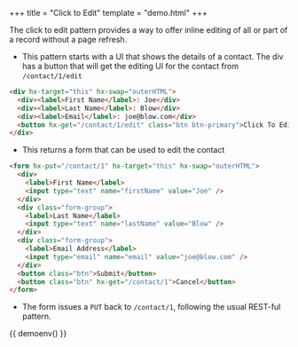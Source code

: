 +++
title = "Click to Edit"
template = "demo.html"
+++

The click to edit pattern provides a way to offer inline editing of all or part of a record without a page refresh.

- This pattern starts with a UI that shows the details of a contact. The div has a button that will get the editing UI
  for the contact from `/contact/1/edit`

```html
<div hx-target="this" hx-swap="outerHTML">
  <div><label>First Name</label>: Joe</div>
  <div><label>Last Name</label>: Blow</div>
  <div><label>Email</label>: joe@blow.com</div>
  <button hx-get="/contact/1/edit" class="btn btn-primary">Click To Edit</button>
</div>
```

- This returns a form that can be used to edit the contact

```html
<form hx-put="/contact/1" hx-target="this" hx-swap="outerHTML">
  <div>
    <label>First Name</label>
    <input type="text" name="firstName" value="Joe" />
  </div>
  <div class="form-group">
    <label>Last Name</label>
    <input type="text" name="lastName" value="Blow" />
  </div>
  <div class="form-group">
    <label>Email Address</label>
    <input type="email" name="email" value="joe@blow.com" />
  </div>
  <button class="btn">Submit</button>
  <button class="btn" hx-get="/contact/1">Cancel</button>
</form>
```

- The form issues a `PUT` back to `/contact/1`, following the usual REST-ful pattern.

{{ demoenv() }}

<script>
    //=========================================================================
    // Fake Server Side Code
    //=========================================================================

    // data
    var contact = {
        "firstName" : "Joe",
        "lastName" : "Blow",
        "email" : "joe@blow.com"
    };

    // routes
    init("/contact/1", function(request){
        return displayTemplate(contact);
    });

    onGet("/contact/1/edit", function(request){
        return formTemplate(contact);
    });

    onPut("/contact/1", function (req, params) {
        contact.firstName = params['firstName'];
        contact.lastName = params['lastName'];
        contact.email = params['email'];
        return displayTemplate(contact);
    });

    // templates
    function formTemplate(contact) {
return `<form hx-put="/contact/1" hx-target="this" hx-swap="outerHTML">
  <div>
    <label for="firstName">First Name</label>
    <input autofocus type="text" id="firstName" name="firstName" value="${contact.firstName}">
  </div>
  <div class="form-group">
    <label for="lastName">Last Name</label>
    <input type="text" id="lastName" name="lastName" value="${contact.lastName}">
  </div>
  <div class="form-group">
    <label for="email">Email Address</label>
    <input type="email" id="email" name="email" value="${contact.email}">
  </div>
  <button class="btn" type="submit">Submit</button>
  <button class="btn" hx-get="/contact/1">Cancel</button>
</form>`
    }

    function displayTemplate(contact) {
        return `<div hx-target="this" hx-swap="outerHTML">
    <div><label>First Name</label>: ${contact.firstName}</div>
    <div><label>Last Name</label>: ${contact.lastName}</div>
    <div><label>Email Address</label>: ${contact.email}</div>
    <button hx-get="/contact/1/edit" class="btn btn-primary">
    Click To Edit
    </button>
</div>`;
    }
</script>
